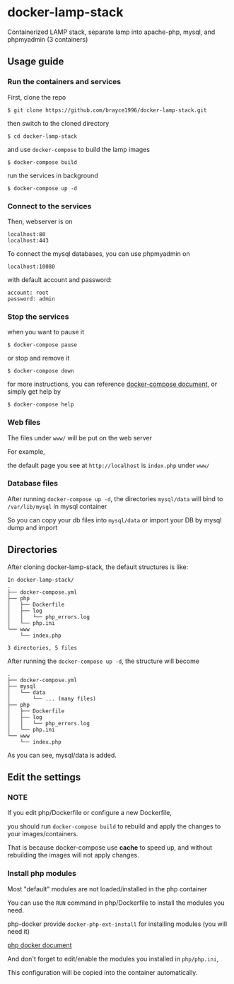 # docker-lamp-stack
Containerized LAMP stack, separate lamp into apache-php, mysql, and phpmyadmin (3 containers)

## Usage guide

### Run the containers and services
First, clone the repo
```
$ git clone https://github.com/brayce1996/docker-lamp-stack.git
```

then switch to the cloned directory
```
$ cd docker-lamp-stack
```

and use `docker-compose` to build the lamp images
```
$ docker-compose build
```

run the services in background
```
$ docker-compose up -d
```

### Connect to the services
Then, webserver is on 
```
localhost:80
localhost:443
```

To connect the mysql databases, you can use phpmyadmin on
```
localhost:10080
```
with default account and password:
```
account: root
password: admin
```

### Stop the services
when you want to pause it
```
$ docker-compose pause
```
or stop and remove it
```
$ docker-compose down
```

for more instructions, you can reference [docker-compose document](https://docs.docker.com/compose/reference/overview/), or simply get help by
```
$ docker-compose help
```

### Web files
The files under `www/` will be put on the web server

For example,

the default page you see at `http://localhost` is `index.php` under `www/`

### Database files
After running `docker-compose up -d`,
the directories `mysql/data` will bind to `/var/lib/mysql` in mysql container

So you can copy your db files into `mysql/data`
or import your DB by mysql dump and import

## Directories
After cloning docker-lamp-stack, the default structures is like:
```
In docker-lamp-stack/
.
├── docker-compose.yml
├── php
│   ├── Dockerfile
│   ├── log
│   │   └── php_errors.log
│   └── php.ini
└── www
    └── index.php

3 directories, 5 files

```

After running the `docker-compose up -d`, the structure will become
```
.
├── docker-compose.yml
├── mysql
│   └── data 
│       └── ... (many files)
├── php
│   ├── Dockerfile
│   ├── log
│   │   └── php_errors.log
│   └── php.ini
└── www
    └── index.php
```
As you can see, mysql/data is added.

## Edit the settings
### NOTE
If you edit php/Dockerfile or configure a new Dockerfile,

you should run `docker-compose build` to rebuild and apply the changes to your images/containers.

That is because docker-compose use **cache** to speed up, and without rebuilding the images will not apply changes.

### Install php modules
Most "default" modules are not loaded/installed in the php container

You can use the `RUN` command in php/Dockerfile to install the modules you need.

php-docker provide `docker-php-ext-install` for installing modules (you will need it)

[php docker document](https://hub.docker.com/_/php)

And don't forget to edit/enable the modules you installed in `php/php.ini`,

This configuration will be copied into the container automatically.

